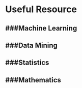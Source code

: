 # Useful Resource

<script type="text/javascript" src="../js/general.js"></script>

###Machine Learning
---

###Data Mining
---

###Statistics
---

###Mathematics
---
